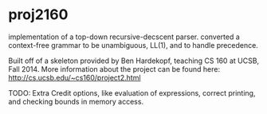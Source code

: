 proj2160
========

implementation of a top-down recursive-decscent parser. converted a context-free grammar to be unambiguous, LL(1), and to handle precedence.

Built off of a skeleton provided by Ben Hardekopf, teaching CS 160 at UCSB, Fall 2014. 
More information about the project can be found here: http://cs.ucsb.edu/~cs160/project2.html

TODO: Extra Credit options, like evaluation of expressions, correct printing, and checking bounds in memory access.

